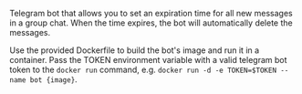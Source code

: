 Telegram bot that allows you to set an expiration time for all new messages in a group 
chat. When the time expires, the bot will automatically delete the messages.

Use the provided Dockerfile to build the bot's image and run it in a container. Pass the
TOKEN environment variable with a valid telegram bot token to the `docker run` command, 
e.g. `docker run -d -e TOKEN=$TOKEN --name bot {image}`.


